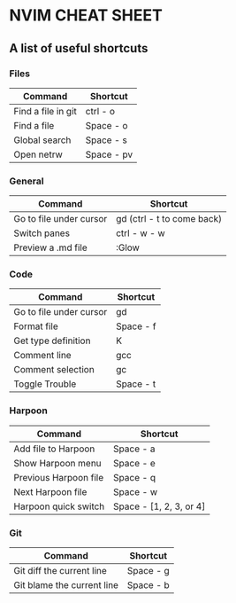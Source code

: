 # NVIM CHEAT SHEET
## A list of useful shortcuts

### Files

| Command            | Shortcut   |
|--------------------|------------|
| Find a file in git | ctrl - o   |
| Find a file        | Space - o  |
| Global search      | Space - s  |
| Open netrw         | Space - pv |

### General

| Command                 | Shortcut                   |
|-------------------------|----------------------------|
| Go to file under cursor | gd (ctrl - t to come back) |
| Switch panes            | ctrl - w - w               |
| Preview a .md file      | :Glow                      |

### Code 

| Command                 | Shortcut  |
|-------------------------|-----------|
| Go to file under cursor | gd        |
| Format file             | Space - f |
| Get type definition     | K         |
| Comment line            | gcc       |
| Comment selection       | gc        |
| Toggle Trouble          | Space - t |

### Harpoon

| Command               | Shortcut                |
|-----------------------|-------------------------|
| Add file to Harpoon   | Space - a               |
| Show Harpoon menu     | Space - e               |
| Previous Harpoon file | Space - q               |
| Next Harpoon file     | Space - w               |
| Harpoon quick switch  | Space - [1, 2, 3, or 4] |

### Git

| Command                    | Shortcut  |
|----------------------------|-----------|
| Git diff the current line  | Space - g |
| Git blame the current line | Space - b |
